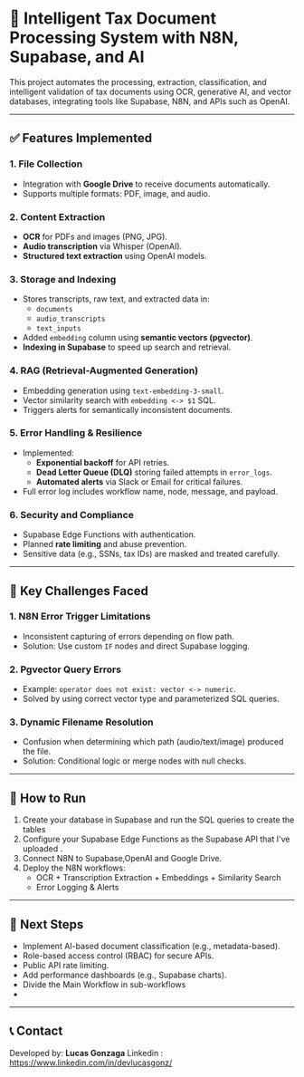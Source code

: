 # 📄 Intelligent Tax Document Processing System with N8N, Supabase, and AI

This project automates the processing, extraction, classification, and intelligent validation of tax documents using OCR, generative AI, and vector databases, integrating tools like Supabase, N8N, and APIs such as OpenAI.

---

## ✅ Features Implemented

### 1. **File Collection**
- Integration with **Google Drive** to receive documents automatically.
- Supports multiple formats: PDF, image, and audio.

### 2. **Content Extraction**
- **OCR** for PDFs and images (PNG, JPG).
- **Audio transcription** via Whisper (OpenAI).
- **Structured text extraction** using OpenAI models.

### 3. **Storage and Indexing**
- Stores transcripts, raw text, and extracted data in:
  - `documents`
  - `audio_transcripts`
  - `text_inputs`
- Added `embedding` column using **semantic vectors (pgvector)**.
- **Indexing in Supabase** to speed up search and retrieval.

### 4. **RAG (Retrieval-Augmented Generation)**
- Embedding generation using `text-embedding-3-small`.
- Vector similarity search with `embedding <-> $1` SQL.
- Triggers alerts for semantically inconsistent documents.

### 5. **Error Handling & Resilience**
- Implemented:
  - **Exponential backoff** for API retries.
  - **Dead Letter Queue (DLQ)** storing failed attempts in `error_logs`.
  - **Automated alerts** via Slack or Email for critical failures.
- Full error log includes workflow name, node, message, and payload.

### 6. **Security and Compliance**
- Supabase Edge Functions with authentication.
- Planned **rate limiting** and abuse prevention.
- Sensitive data (e.g., SSNs, tax IDs) are masked and treated carefully.

---

## 🚧 Key Challenges Faced

### 1. **N8N Error Trigger Limitations**
- Inconsistent capturing of errors depending on flow path.
- Solution: Use custom `IF` nodes and direct Supabase logging.

### 2. **Pgvector Query Errors**
- Example: `operator does not exist: vector <-> numeric`.
- Solved by using correct vector type and parameterized SQL queries.

### 3. **Dynamic Filename Resolution**
- Confusion when determining which path (audio/text/image) produced the file.
- Solution: Conditional logic or merge nodes with null checks.

---

## 🚀 How to Run
1. Create your database in Supabase and run the SQL queries to create the tables
2. Configure your Supabase Edge Functions as the Supabase API that I've uploaded .
3. Connect N8N to Supabase,OpenAI and Google Drive.
4. Deploy the N8N workflows:
   - OCR + Transcription Extraction + Embeddings + Similarity Search
   - Error Logging & Alerts

---

## 📌 Next Steps

- Implement AI-based document classification (e.g., metadata-based).
- Role-based access control (RBAC) for secure APIs.
- Public API rate limiting.
- Add performance dashboards (e.g., Supabase charts).
- Divide the Main Workflow in sub-workflows
- 

---

## 📞 Contact

Developed by: **Lucas Gonzaga**
Linkedin : https://www.linkedin.com/in/devlucasgonz/
